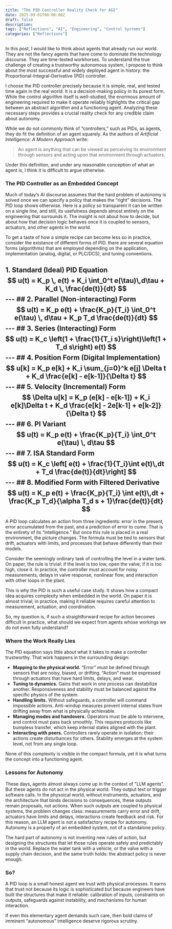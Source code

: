 ```yaml
---
title: "The PID Controller Reality Check for AGI"
date: 2025-09-01T00:00:00Z
draft: false
description: 
tags: ["Reflections", "AI", "Engineering", "Control Systems"]
categories: ["Reflections"]
---
```



In this post, I would like to think about agents that already run our world. They are not the fancy agents that have come to dominate the technology discourse. They are time-tested workhorses. To understand the true challenge of creating a trustworthy autonomous system, I propose to think about the most successful and widely deployed agent in history: the Proportional-Integral-Derivative (PID) controller.  

I choose the PID controller precisely because it is simple, real, and tested time again in the real world. It is a decision-making policy in its purest form. While the control algorithm itself is well-studied, the enormous amount of engineering required to make it operate reliably highlights the critical gap between an abstract algorithm and a functioning agent. Analyzing these necessary steps provides a crucial reality check for any credible claim about autonomy.  

While we do not commonly think of “controllers,” such as PIDs, as agents, they do fit the definition of an agent squarely. As the authors of *Artificial Intelligence: A Modern Approach* write:  

> An agent is anything that can be viewed as perceiving its environment through sensors and acting upon that environment through actuators.  

Under this definition, and under any reasonable conception of what an agent is, I think it is difficult to argue otherwise.  

### The PID Controller as an Embedded Concept  

Much of today’s AI discourse assumes that the hard problem of autonomy is solved once we can specify a policy that makes the “right” decisions. The PID loop shows otherwise. Here is a policy so transparent it can be written on a single line, and still, its usefulness depends almost entirely on the engineering that surrounds it. The insight is not about how to decide, but about how that decision logic behaves once it is coupled to sensors, actuators, and other agents in the world.  

To get a taste of how a simple recipe can become less so in practice, consider the existance of different forms of PID. there are several equation forms (algorithms) that are employed depending on the application, implementation (analog, digital, or PLC/DCS), and tuning conventions.

## 1. Standard (Ideal) PID Equation $$ u(t) = K_p \, e(t) + K_i \int_0^t e(\tau)\,d\tau + K_d \, \frac{de(t)}{dt} $$ --- ## 2. Parallel (Non-interacting) Form $$ u(t) = K_p e(t) + \frac{K_p}{T_i} \int_0^t e(\tau) \, d\tau + K_p T_d \frac{de(t)}{dt} $$ --- ## 3. Series (Interacting) Form $$ u(t) = K_c \left(1 + \frac{1}{T_i s}\right)\left(1 + T_d s\right) e(t) $$ --- ## 4. Position Form (Digital Implementation) $$ u[k] = K_p e[k] + K_i \sum_{j=0}^k e[j] \Delta t + K_d \frac{e[k] - e[k-1]}{\Delta t} $$ --- ## 5. Velocity (Incremental) Form $$ \Delta u[k] = K_p (e[k] - e[k-1]) + K_i e[k]\Delta t + K_d \frac{e[k] - 2e[k-1] + e[k-2]}{\Delta t} $$ --- ## 6. PI Variant $$ u(t) = K_p e(t) + \frac{K_p}{T_i} \int_0^t e(\tau) \, d\tau $$ --- ## 7. ISA Standard Form $$ u(t) = K_c \left[ e(t) + \frac{1}{T_i}\int e(t)\,dt + T_d \frac{de(t)}{dt}\right] $$ --- ## 8. Modified Form with Filtered Derivative $$ u(t) = K_p e(t) + \frac{K_p}{T_i} \int e(t)\,dt + \frac{K_p T_d}{\alpha T_d s + 1}\frac{de(t)}{dt} $$

A PID loop calculates an action from three ingredients: error in the present, error accumulated from the past, and a prediction of error to come. That is the entirety of its “intelligence.” But once this rule is placed in a real environment, the picture changes. The formula must be tied to sensors that drift, actuators with limits, and processes that behave differently than their models.  

Consider the seemingly ordinary task of controlling the level in a water tank. On paper, the rule is trivial: if the level is too low, open the valve; if it is too high, close it. In practice, the controller must account for noisy measurements, delays in valve response, nonlinear flow, and interaction with other loops in the plant.  

This is why the PID is such a useful case study. It shows how a compact idea acquires complexity when embedded in the world. On paper it is almost trivial; in practice, making it reliable requires careful attention to measurement, actuation, and coordination.  

So, my question is, if such a straightforward recipe for action becomes difficult in practice, what should we expect from agents whose workings we do not even fully understand?

### Where the Work Really Lies  

The PID equation says little about what it takes to make a controller trustworthy. That work happens in the surrounding design:  

- **Mapping to the physical world.** “Error” must be defined through sensors that are noisy, biased, or drifting. “Action” must be expressed through actuators that have hard limits, delays, and wear.  
- **Tuning to dynamics.** Gains that work in one process can destabilize another. Responsiveness and stability must be balanced against the specific physics of the system.  
- **Handling limits.** Without safeguards, a controller will command impossible actions. Anti-windup measures prevent internal states from drifting away from what is physically achievable.  
- **Managing modes and handovers.** Operators must be able to intervene, and control must pass back smoothly. This requires protocols like bumpless transfer, which keep internal states aligned with the plant.  
- **Interacting with peers.** Controllers rarely operate in isolation; their actions create disturbances for others. Stability emerges at the system level, not from any single loop.  

None of this complexity is visible in the compact formula, yet it is what turns the concept into a functioning agent.  

### Lessons for Autonomy  

These days, agents almost always come up in the context of "LLM agents". But these agents do not act in the physical world. They output text or trigger software calls. In the physoical world, without instruments, actuators, and the architecture that binds decisions to consequences, these outputs remain proposals, not actions. When such outputs are coupled to physical systems, the problem changes class: measurements carry error and drift, actuators have limits and delays, interactions create feedback and risk. For this reason, an LLM agent is not a satisfactory recipe for autonomy. Autonomy is a property of an embedded system, not of a standalone policy.

The hard part of autonomy is not inventing new rules of action, but designing the structures that let those rules operate safely and predictably in the world. Replace the water tank with a vehicle, or the valve with a supply chain decision, and the same truth holds: the abstract policy is never enough.  

### So?  

A PID loop is a small honest agent we trust with physical processes. It earns that trust not because its logic is sophisticated but because engineers have built the structures that make it reliable: calibration of inputs, constraints on outputs, safeguards against instability, and mechanisms for human interaction.  

If even this elementary agent demands such care, then bold claims of imminent “autonomous” intelligence deserve rigorous scrutiny.



